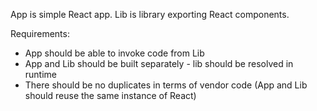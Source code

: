 App is simple React app.
Lib is library exporting React components. 

Requirements:
- App should be able to invoke code from Lib
- App and Lib should be built separately - lib should be resolved in runtime
- There should be no duplicates in terms of vendor code (App and Lib should reuse the same instance of React)
